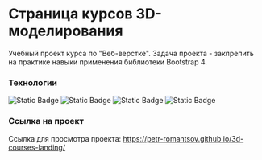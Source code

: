 # Страница курсов 3D-моделирования
Учебный проект курса по "Веб-верстке". 
Задача проекта -  закпрепить на практике навыки применения библиотеки Bootstrap 4. 

### Технологии  
![Static Badge](https://img.shields.io/badge/HTML%20-%20%23F05214?logo=HTML5&logoColor=white)
![Static Badge](https://img.shields.io/badge/CSS%203%20-%20white?logo=CSS3&logoColor=white&labelColor=%232778E7&color=%232778E7)
![Static Badge](https://img.shields.io/badge/Bootstrap%204%20-%20white?logo=Bootstrap&logoColor=white&labelColor=%239A32F1&color=%239A32F1)
![Static Badge](https://img.shields.io/badge/BEM%20-%20white?logo=BEM&labelColor=%2366A013&color=%2366A013)



### Ссылка на проект

Ссылка для просмотра проекта: https://petr-romantsov.github.io/3d-courses-landing/
